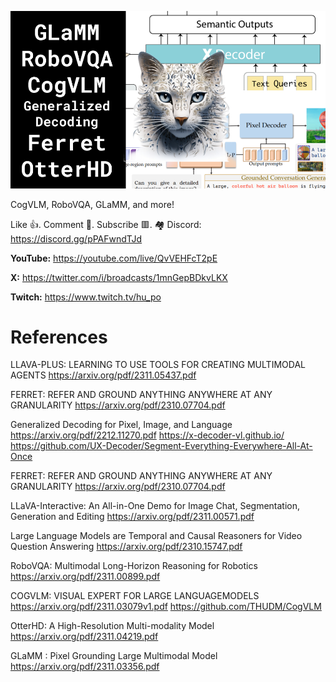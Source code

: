 ![](thumbnails/11.11.2023.png)

CogVLM, RoboVQA, GLaMM, and more!

Like 👍. Comment 💬. Subscribe 🟥.
🏘 Discord: https://discord.gg/pPAFwndTJd

**YouTube:** https://youtube.com/live/QvVEHFcT2pE

**X:** https://twitter.com/i/broadcasts/1mnGepBDkvLKX

**Twitch:** https://www.twitch.tv/hu_po


# References

LLAVA-PLUS: LEARNING TO USE TOOLS FOR CREATING MULTIMODAL AGENTS
https://arxiv.org/pdf/2311.05437.pdf

FERRET: REFER AND GROUND ANYTHING ANYWHERE AT ANY GRANULARITY
https://arxiv.org/pdf/2310.07704.pdf

Generalized Decoding for Pixel, Image, and Language
https://arxiv.org/pdf/2212.11270.pdf
https://x-decoder-vl.github.io/
https://github.com/UX-Decoder/Segment-Everything-Everywhere-All-At-Once

FERRET: REFER AND GROUND ANYTHING ANYWHERE AT ANY GRANULARITY
https://arxiv.org/pdf/2310.07704.pdf

LLaVA-Interactive: An All-in-One Demo for Image Chat, Segmentation, Generation and Editing
https://arxiv.org/pdf/2311.00571.pdf

Large Language Models are Temporal and Causal Reasoners for Video Question Answering
https://arxiv.org/pdf/2310.15747.pdf

RoboVQA: Multimodal Long-Horizon Reasoning for Robotics
https://arxiv.org/pdf/2311.00899.pdf

COGVLM: VISUAL EXPERT FOR LARGE LANGUAGEMODELS
https://arxiv.org/pdf/2311.03079v1.pdf
https://github.com/THUDM/CogVLM

OtterHD: A High-Resolution Multi-modality Model
https://arxiv.org/pdf/2311.04219.pdf

GLaMM : Pixel Grounding Large Multimodal Model
https://arxiv.org/pdf/2311.03356.pdf